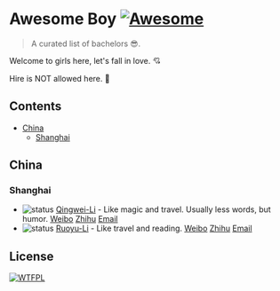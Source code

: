 # Awesome Boy [![Awesome](https://cdn.rawgit.com/sindresorhus/awesome/d7305f38d29fed78fa85652e3a63e154dd8e8829/media/badge.svg)](https://github.com/sindresorhus/awesome)
> A curated list of bachelors 😎.

Welcome to girls here, let's fall in love. 💘

Hire is NOT allowed here. 🙅


## Contents
- [China](#china)
  - [Shanghai](#shanghai)


## China
### Shanghai
- ![status](https://img.shields.io/badge/status-waiting-green.svg) [Qingwei-Li](https://github.com/qingwei-li) - Like magic and travel. Usually less words, but humor. [Weibo](http://weibo.com/ihermit) [Zhihu](https://www.zhihu.com/people/cinwell) [Email](mailto:cinwell.li@gmail.com)
- ![status](https://img.shields.io/badge/status-waiting-green.svg) [Ruoyu-Li](https://github.com/Canonzki) - Like travel and reading. [Weibo](http://weibo.com/lry9527) [Zhihu](https://www.zhihu.com/people/lryer) [Email](mailto:lryer@msn.com)

## License
[![WTFPL](http://www.wtfpl.net/wp-content/uploads/2012/12/wtfpl-badge-2.png)](http://www.wtfpl.net/)
